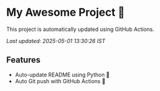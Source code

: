 # My Awesome Project 🚀

This project is automatically updated using GitHub Actions.

_Last updated: 2025-05-01 13:30:26 IST_

## Features
- Auto-update README using Python 🐍
- Auto Git push with GitHub Actions 🤖
